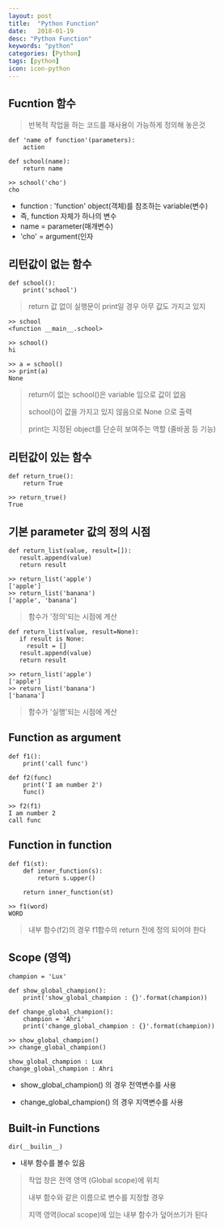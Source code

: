 ```yaml
---
layout: post
title:  "Python Function"
date:   2018-01-19
desc: "Python Function"
keywords: "python"
categories: [Python]
tags: [python]
icon: icon-python
---
```


## Fucntion 함수

> 반복적 작업을 하는 코드를 재사용이 가능하게 정의해 놓은것

```
def 'name of function'(parameters):
	action
```
```
def school(name):
	return name

>> school('cho')
cho
```

- function : 'function' object(객체)를 참조하는 variable(변수)
 - 즉, function 자체가 하나의 변수
- name = parameter(매개변수)
- 'cho' = argument(인자


## 리턴값이 없는 함수

```
def school():
	print('school')
```

> return 값 없이
> 실행문이 print일 경우 아무 값도 가지고 있지


```
>> school
<function __main__.school>

>> school()
hi

>> a = school()
>> print(a)
None
```
> return이 없는 school()은 variable 임으로 값이 없음
>
> school()이 값을 가지고 있지 않음으로 None 으로 출력
>
> print는 지정된 object를 단순히 보여주는 역할 (줄바꿈 등 기능)

## 리턴값이 있는 함수

```
def return_true():
	return True

>> return_true()
True
```

## 기본 parameter 값의 정의 시점

```
def return_list(value, result=[]):
   result.append(value)
   return result

>> return_list('apple')
['apple']
>> return_list('banana')
['apple', 'banana']
```

> 함수가 '정의'되는 시점에 계산

```
def return_list(value, result=None):
   if result is None:
     result = []
   result.append(value)
   return result

>> return_list('apple')
['apple']
>> return_list('banana')
['banana']
```

> 함수가 '실행'되는 시점에 계산

## Function as argument

```
def f1():
	print('call func')

def f2(func)
	print('I am number 2')
	func()

>> f2(f1)
I am number 2
call func
```

## Function in function

```
def f1(st):
    def inner_function(s):
        return s.upper()

    return inner_function(st)

>> f1(word)
WORD
```

> 내부 함수(f2)의 경우 f1함수의 return 전에 정의 되어야 한다

## Scope (영역)

```
champion = 'Lux'

def show_global_champion():
    print('show_global_champion : {}'.format(champion))

def change_global_champion():
    champion = 'Ahri'
    print('change_global_champion : {}'.format(champion))

>> show_global_champion()
>> change_global_champion()

show_global_champion : Lux
change_global_champion : Ahri
```

* show_global_champion() 의 경우 전역변수를 사용

* change_global_champion() 의 경우 지역변수를 사용


## Built-in Functions

```
dir(__builin__)
```

- 내부 함수를 볼수 있음

> 작업 창은 전역 영역 (Global scope)에 위치
>
> 내부 함수와 같은 이름으로 변수를 지정할 경우
>
> 지역 영역(local scope)에 있는 내부 함수가 덮어쓰기가 된다

